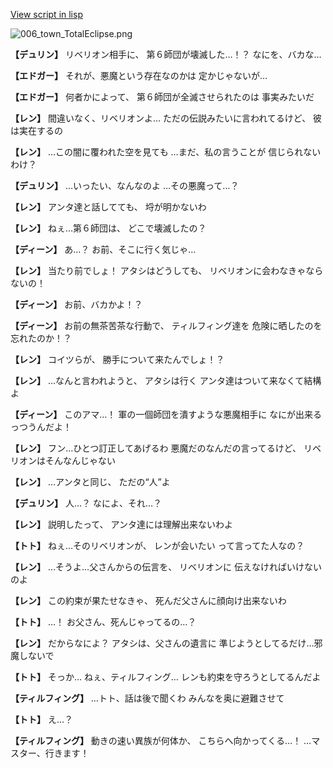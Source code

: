 [View script in lisp](../scripts/1640502.txt)

![006_town_TotalEclipse.png](../images/backgrounds/006_town_TotalEclipse.png)

**【デュリン】**
リベリオン相手に、
第６師団が壊滅した…！？
なにを、バカな…

**【エドガー】**
それが、悪魔という存在なのかは
定かじゃないが…

**【エドガー】**
何者かによって、
第６師団が全滅させられたのは
事実みたいだ

**【レン】**
間違いなく、リベリオンよ…
ただの伝説みたいに言われてるけど、
彼は実在するの

**【レン】**
…この闇に覆われた空を見ても
…まだ、私の言うことが
信じられないわけ？

**【デュリン】**
…いったい、なんなのよ
…その悪魔って…？

**【レン】**
アンタ達と話してても、
埒が明かないわ

**【レン】**
ねぇ…第６師団は、
どこで壊滅したの？

**【ディーン】**
あ…？
お前、そこに行く気じゃ…

**【レン】**
当たり前でしょ！
アタシはどうしても、
リベリオンに会わなきゃならないの！

**【ディーン】**
お前、バカかよ！？

**【ディーン】**
お前の無茶苦茶な行動で、
ティルフィング達を
危険に晒したのを忘れたのか！？

**【レン】**
コイツらが、
勝手について来たんでしょ！？

**【レン】**
…なんと言われようと、
アタシは行く
アンタ達はついて来なくて結構よ

**【ディーン】**
このアマ…！
軍の一個師団を潰すような悪魔相手に
なにが出来るっつうんだよ！

**【レン】**
フン…ひとつ訂正してあげるわ
悪魔だのなんだの言ってるけど、
リベリオンはそんなんじゃない

**【レン】**
…アンタと同じ、
ただの“人”よ

**【デュリン】**
人…？
なによ、それ…？

**【レン】**
説明したって、
アンタ達には理解出来ないわよ

**【トト】**
ねぇ…そのリベリオンが、
レンが会いたい
って言ってた人なの？

**【レン】**
…そうよ…父さんからの伝言を、
リベリオンに
伝えなければいけないのよ

**【レン】**
この約束が果たせなきゃ、
死んだ父さんに顔向け出来ないわ

**【トト】**
…！
お父さん、死んじゃってるの…？

**【レン】**
だからなによ？
アタシは、父さんの遺言に
準じようとしてるだけ…邪魔しないで

**【トト】**
そっか…
ねぇ、ティルフィング…
レンも約束を守ろうとしてるんだよ

**【ティルフィング】**
…トト、話は後で聞くわ
みんなを奥に避難させて

**【トト】**
え…？

**【ティルフィング】**
動きの速い異族が何体か、
こちらへ向かってくる…！
…マスター、行きます！